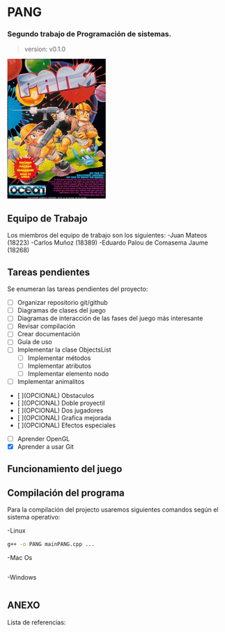 # **PANG**
### Segundo trabajo de Programación de sistemas.
> version: v0.1.0

![Portada de Pang Atari](./imag/Videojuego%20Pang.jpg)

## Equipo de Trabajo
Los miembros del equipo de trabajo son los siguientes:
-Juan Mateos (18223)
-Carlos Muñoz (18389)
-Eduardo Palou de Comasema Jaume (18268)

## Tareas pendientes
Se enumeran las tareas pendientes del proyecto:
- [ ] Organizar repositorio git/github
- [ ] Diagramas de clases del juego
- [ ] Diagramas de interacción de las fases del juego más interesante
- [ ] Revisar compilación
- [ ] Crear documentación
- [ ] Guía de uso
- [ ] Implementar la clase ObjectsList
    - [ ] Implementar métodos
    - [ ] Implementar atributos
    - [ ] Implementar elemento nodo
- [ ] Implementar animalitos
- [ ]\(OPCIONAL) Obstaculos
- [ ]\(OPCIONAL) Doble proyectil
- [ ]\(OPCIONAL) Dos jugadores
- [ ]\(OPCIONAL) Grafica mejorada
- [ ]\(OPCIONAL) Efectos especiales
- [ ] Aprender OpenGL
- [x] Aprender a usar Git

## Funcionamiento del juego

## Compilación del programa
Para la compilación del projecto usaremos siguientes comandos según el sistema operativo:

-Linux

```bash
g++ -o PANG mainPANG.cpp ...
```
-Mac Os

```bash

```
-Windows

```bash

```
## ANEXO
Lista de referencias:


